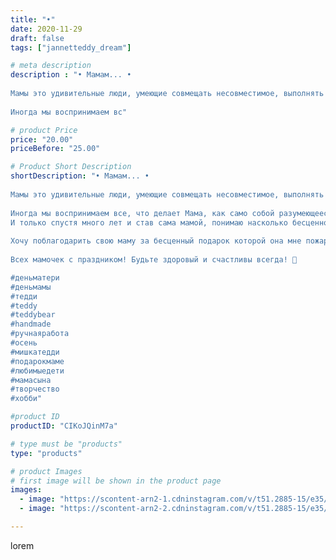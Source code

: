 ```yaml
---
title: "•"
date: 2020-11-29
draft: false
tags: ["jannetteddy_dream"]

# meta description
description : "• Мамам... •⠀
⠀
Мамы это удивительные люди, умеющие совмещать несовместимое, выполнять сразу много важных задач и дел одновременно.⠀
⠀
Иногда мы воспринимаем вс"

# product Price
price: "20.00"
priceBefore: "25.00"

# Product Short Description
shortDescription: "• Мамам... •⠀
⠀
Мамы это удивительные люди, умеющие совмещать несовместимое, выполнять сразу много важных задач и дел одновременно.⠀
⠀
Иногда мы воспринимаем все, что делает Мама, как само собой разумеющееся! ⠀
И только спустя много лет и став сама мамой, понимаю насколько бесценно все, что даёт нам Мама!🤍🙏⠀
⠀
Хочу поблагодарить свою маму за бесценный подарок которой она мне пожарила//- за жизнь🙏🤍.⠀
⠀
Всех мамочек с праздником! Будьте здоровый и счастливы всегда! 🤍

#деньматери 
#деньмамы 
#тедди 
#teddy 
#teddybear 
#handmade 
#ручнаяработа 
#осень 
#мишкатедди 
#подарокмаме 
#любимыедети 
#мамасына 
#творчество 
#хобби"

#product ID
productID: "CIKoJQinM7a"

# type must be "products"
type: "products"

# product Images
# first image will be shown in the product page
images:
  - image: "https://scontent-arn2-1.cdninstagram.com/v/t51.2885-15/e35/s1080x1080/128342088_368947481036809_8354780274446445230_n.jpg?_nc_ht=scontent-arn2-1.cdninstagram.com&_nc_cat=101&_nc_ohc=ndokI-LcQ7AAX-YaogP&tp=1&oh=e76274722408e8f42513eb1fb23d5baa&oe=605BF403&ig_cache_key=MjQ1Mjk0OTUwMjQxODIyMzM5Mg%3D%3D.2"
  - image: "https://scontent-arn2-2.cdninstagram.com/v/t51.2885-15/e35/s1080x1080/128492014_2673755412954653_1513741989316641176_n.jpg?_nc_ht=scontent-arn2-2.cdninstagram.com&_nc_cat=105&_nc_ohc=R3kglE9qY-wAX9-Xfto&tp=1&oh=3662d9ababaa4b2bf8f5cc3b267aec38&oe=605AF2BA&ig_cache_key=MjQ1Mjk0OTUwMjI5MjQ0ODM4Mg%3D%3D.2"

---
```

lorem
